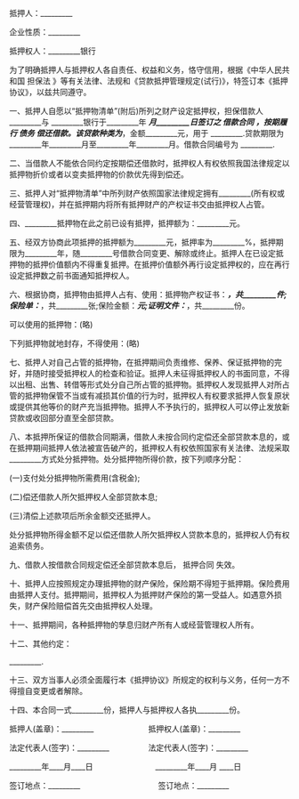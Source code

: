 
 


抵押人：_________


企业性质：_________


抵押权人：_________银行


为了明确抵押人与抵押权人各自责任、权益和义务，恪守信用，根据《中华人民共和国
担保法
》等有关法律、法规和《贷款抵押管理规定(试行)》，特签订本《抵押协议》，以兹共同遵守。


一、抵押人自愿以“抵押物清单”(附后)所列之财产设定抵押权，担保借款人_________与 _________银行于_________年 _________月_________日签订之
借款合同
，按期履行
债务
偿还借款。该贷款种类为_________，金额_________元，用于 _________.贷款期限为_________年_________月至_________年_________月。借款合同编号为 _________.


二、当借款人不能依合同约定按期偿还借款时，抵押权人有权依照我国法律规定以抵押物折价或者以变卖抵押物的价款优先得到偿还。


三、抵押人对“抵押物清单”中所列财产依照国家法律规定拥有_________(所有权或经营管理权)，并在抵押期内将所有抵押财产的产权证书交由抵押权人占管。


四、_________抵押物在此之前已设有抵押，抵押额为：_________元。


五、经双方协商此项抵押的抵押额为_________元，抵押率为_________%，抵押期限为_________年，随_________号借款合同变更、解除或终止。抵押人在已设定抵押物的抵押价值额内不得重复抵押。在抵押价值额外再行设定抵押权的，应在再行设定抵押数之前书面通知抵押权人。


六、根据协商，抵押物由抵押人占有、使用：抵押物产权证书：_________，共_________件;保险单：_________，共_________张;保险金额：_________元;证明文件：_________，共_________份。


可以使用的抵押物：(略)


下列抵押物就地封存，不得使用：(略)


七、抵押人对自己占管的抵押物，在抵押期间负责维修、保养、保证抵押物的完好，并随时接受抵押权人的检查和验证。抵押人未征得抵押权人的书面同意，不得以出租、出售、转借等形式处分自己所占管的抵押物。抵押权人发现抵押人对所占管的抵押物保管不当或有减损其价值的行为时，抵押权人有权要求抵押人恢复原状或提供其他等价的财产充当抵押物。抵押人不予执行的，抵押权人可以停止发放新贷款或收回部分直至全部贷款。


八、本抵押所保证的借款合同期满，借款人未按合同约定偿还全部贷款本息的，或在抵押期间抵押人依法被宣告破产的，抵押权人有权依照国家有关法律、法规采取_________方式处分抵押物。处分抵押物所得价款，按下列顺序分配：


(一)支付处分抵押物所需费用(含税金);


(二)偿还借款人所欠抵押权人全部贷款本息;


(三)清偿上述款项后所余金额交还抵押人。


处分抵押物所得金额不足以偿还借款人所欠抵押权人贷款本息的，抵押权人仍有权追索债务。


九、借款人按借款合同规定偿还全部贷款本息后，
抵押合同
失效。


十、抵押人应按照规定办理抵押物的财产保险，保险期不得短于抵押期。保险费用由抵押人支付。抵押期间，抵押权人为抵押财产保险的第一受益人。如遇意外损失，财产保险赔偿首先交由抵押权人处理。


十一、抵押期间，各种抵押物的孳息归财产所有人或经营管理权人所有。


十二、其他约定：


_________.


十三、双方当事人必须全面履行本《抵押协议》所规定的权利与义务，任何一方不得擅自变更或者解除。


十四、本合同一式_________份，抵押人与抵押权人各执_________份。


抵押人(盖章)：_________　　　　　　　抵押权人(盖章)：_________


法定代表人(签字)：_________　　　　　法定代表人(签字)：_________


_________年____月____日　　　　　　　　_________年____月 ____日


签订地点：_________　　　　　　　　　　签订地点：_________
 


 

 
 
 
 
 
  


  
 

  


  


  
 
 
 
 

